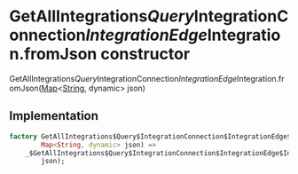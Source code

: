 


# GetAllIntegrations$Query$IntegrationConnection$IntegrationEdge$Integration.fromJson constructor







GetAllIntegrations$Query$IntegrationConnection$IntegrationEdge$Integration.fromJson([Map](https://api.dart.dev/stable/2.12.3/dart-core/Map-class.html)&lt;[String](https://api.dart.dev/stable/2.12.3/dart-core/String-class.html), dynamic> json)





## Implementation

```dart
factory GetAllIntegrations$Query$IntegrationConnection$IntegrationEdge$Integration.fromJson(
        Map<String, dynamic> json) =>
    _$GetAllIntegrations$Query$IntegrationConnection$IntegrationEdge$IntegrationFromJson(
        json);
```







